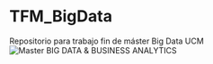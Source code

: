 # TFM_BigData
Repositorio para trabajo fin de máster Big Data UCM
![Master BIG DATA & BUSINESS ANALYTICS](Master_Logo.png)

